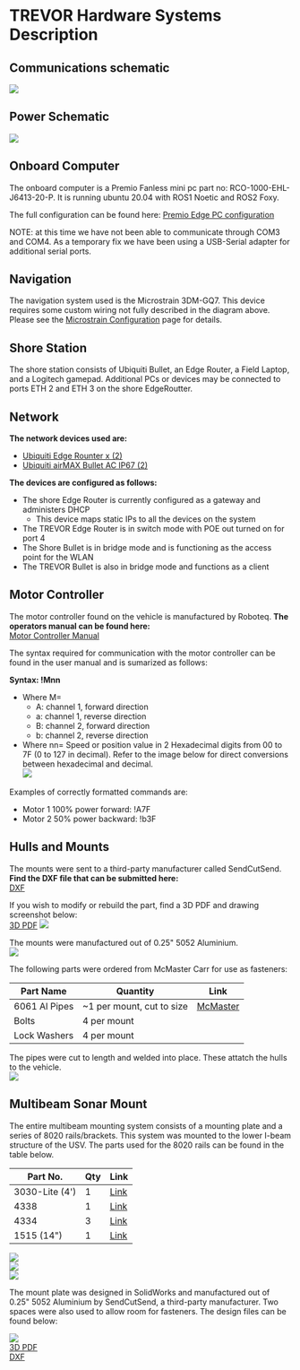 # TREVOR Hardware Systems Description

## Communications schematic
![](media/trevor_comms_description.drawio.svg)

## Power Schematic
![](media/trevor_power_diagram.drawio.svg)

## Onboard Computer
 The onboard computer is a Premio Fanless mini pc part no:  RCO-1000-EHL-J6413-20-P.   It is running ubuntu 20.04 with ROS1 Noetic and ROS2 Foxy.
 
The full configuration can be found here:  [Premio Edge PC configuration](media/premio_description.pdf)

NOTE:   at this time we have not been able to communicate through COM3 and COM4.   As a temporary fix we have been using a USB-Serial adapter for additional serial ports.

## Navigation

The navigation system used is the Microstrain 3DM-GQ7.  This device requires some custom wiring not fully described in the diagram above.   Please see the [Microstrain Configuration](microstrain_configuration.md) page for details.

## Shore Station

The shore station consists of Ubiquiti Bullet, an Edge Router, a Field Laptop, and a Logitech gamepad.  Additional PCs or devices may be connected to ports ETH 2 and ETH 3 on the shore EdgeRoutter.

## Network

**The network devices used are:** 
* [Ubiquiti Edge Rounter x (2)](https://store.ui.com/us/en/products/er-x)
* [Ubiquiti airMAX Bullet AC IP67 (2)](https://store.ui.com/us/en/pro/category/all-wireless/products/bulletac-ip67)

**The devices are configured as follows:**

* The shore Edge Router is currently configured as a gateway and administers DHCP
  * This device maps static IPs to all the devices on the system
* The TREVOR Edge Router is in switch mode with POE out turned on for port 4
* The Shore Bullet is in bridge mode and is functioning as the access point for the WLAN
* The TREVOR Bullet is also in bridge mode and functions as a client

## Motor Controller

The motor controller found on the vehicle is manufactured by Roboteq. **The operators manual can be found here:**  
[Motor Controller Manual](media/Motor_Controller_Users_Manual.pdf)

The syntax required for communication with the motor controller can be found in the user manual and is sumarized as follows:  

**Syntax: !Mnn**
  * Where M=
    * A: channel 1, forward direction
    * a: channel 1, reverse direction
    * B: channel 2, forward direction
    * b: channel 2, reverse direction
  * Where nn= Speed or position value   in 2 Hexadecimal digits from 00 to 7F (0 to 127 in decimal). Refer to the image below for direct conversions between hexadecimal and decimal.  
![](media/hexadecimal_to_decimal.png)

Examples of correctly formatted commands are:
* Motor 1 100% power forward: !A7F
* Motor 2 50% power backward: !b3F

## Hulls and Mounts

The mounts were sent to a third-party manufacturer called SendCutSend. **Find the DXF file that can be submitted here:**  
[DXF](media/Flat_Truss_Mount_Manufacture.DXF)

If you wish to modify or rebuild the part, find a 3D PDF and drawing screenshot below:  
[3D PDF](media/Truss_Mount_Manufactured.PDF)
![](media/Truss_Mount_Manufacture.JPG)

The mounts were manufactured out of 0.25" 5052 Aluminium.  
![](media/Mounted_Hulls.JPG)

The following parts were ordered from McMaster Carr for use as fasteners:  

| Part Name     | Quantity                  | Link                                                     |
|---------------|---------------------------|----------------------------------------------------------|
| 6061 Al Pipes | ~1 per mount, cut to size | [McMaster](https://www.mcmaster.com/89965K411-89965K413) |
| Bolts         | 4 per mount               |                                                          |
| Lock Washers  | 4 per mount               |                                                          |

The pipes were cut to length and welded into place. These attatch the hulls to the vehicle.  
![](media/Welded_Mounts.jpg)

## Multibeam Sonar Mount

The entire multibeam mounting system consists of a mounting plate and a series of 8020 rails/brackets. This system was mounted to the lower I-beam structure of the USV. The parts used for the 8020 rails can be found in the table below.  

| Part No.       | Qty | Link                                    |
|----------------|-----|-----------------------------------------|
| 3030-Lite (4') | 1   | [Link](https://8020.net/3030-lite.html) |
| 4338           | 1   | [Link](https://8020.net/4338.html)      |
| 4334           | 3   | [Link](https://8020.net/4334.html)      |
| 1515 (14")     | 1   | [Link](https://8020.net/1515.html)      |

![](media/MB_Mount_3.JPG)  
![](media/MB_Mount_1.JPG)  
![](media/MB_Mount_2.JPG)  

The mount plate was designed in SolidWorks and manufactured out of 0.25" 5052 Aluminium by SendCutSend, a third-party manufacturer. Two spaces were also used to allow room for fasteners. The design files can be found below:

![](media/Multibeam_Mount_Plate.JPG)  
[3D PDF](media/Multibeam_Mount_Plate.pdf)  
[DXF](media/Multibeam_Mount_Plate.DXF)